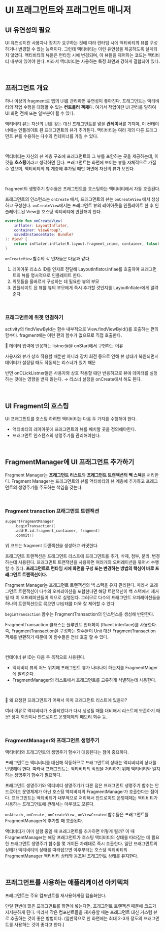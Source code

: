# UI 프래그먼트와 프래그먼트 매니저

## UI 유연성의 필요

UI 유연성이란 사용자나 장치가 요구하는 것에 따라 런타임 시에 액티비티의 뷰를 구성하거나 변경할 수 있는 능력이다. 
그런데 액티비티는 이런 유연성을 제공하도록 설계되지 않았다. 
액티비티의 뷰들은 런타임 시에 변경되며, 이 뷰들을 제어하는 코드는 액티비티 내부에 있어야 한다. 
따라서 액티비티는 사용하는 특정 화면과 강하게 결합되어 있다. 

</br>

## 프래그먼트 개요

하나 이상의 fragment로 앱의 UI를 관리하면 유연성이 좋아진다. 
프래그먼트는 액티비티의 작업 수행을 대행할 수 있는 **컨트롤러 객체**다. 
여기서 작업이란 UI 관리를 말하여 UI 화면 전체 또는 일부분이 될 수 있다. 

액티비티 뷰는 자신의 UI를 갖는 대신 프래그먼트를 넣을 **컨테이너**를 가지며, 이 컨테이너에는 인플레이트 된 프래그먼트의 뷰가 추가된다. 
액티비티는 여러 개의 다른 프래그먼트 뷰를 수용하는 다수의 컨테이너를 가질 수 있다.

</br>

액티비티는 자신의 뷰 계층 구조에 프래그먼트와 그 뷰를 포함하는 곳을 제공하는데, 이것을 **호스팅**이라고 생각하면 된다. 
프래그먼트는 화면에 보이는 뷰를 자체적으로 가질 수 없으며, 액티비티의 뷰 계층에 추가될 때만 화면에 자신의 뷰가 보인다.

</br>

fragment의 생명주기 함수들은 프래그먼트를 호스팅하는 액티비티에서 자동 호출된다.

프래그먼트의 인스턴스는 `onCreate` 에서, 프래그먼트의 뷰는 `onCreateView` 에서 생성하고 구성한다. 
`onCreateView`에서는 프래그먼트 뷰의 레이아웃을 인플레이트 한 후 인플레이트된 View를 호스팅 액티비티에 반환해야 한다.

```kotlin
override fun onCreateView(
    inflater: LayoutInflater,
    container: ViewGroup?,
    savedInstanceState: Bundle?
): View? {
    return inflater.inflate(R.layout.fragment_crime, container, false)
}
```

`onCreateView` 함수의 각 인자들은 다음과 같다. 
1. 레이아웃 리소스 ID를 인자로 전달해  LayoutInflator.inflae를 호출하여 프래그먼트의 뷰를 명시적으로 인플레이트 한다.
2. 위젯들을 올바르게 구성하는 데 필요한 뷰의 부모
3. 인플레이트 된 뷰를 뷰의 부모에게 즉시 추가할 것인지를 LayoutInflater에게 알려준다.

</br>

### 프래그먼트에 위젯 연결하기

activity의 findViewById는 함수 내부적으로 View.findViewById()를 호출하는 편의 함수다. 
fragment에는 이런 편의 함수가 없으므로 직접 호출한다.

🤔 데이터 입력에 반응하는 listner들을 onStart에서 구현하는 이유

사용자와 뷰가 상호 작용할 때뿐만 아니라 장치 회전 등으로 인해 뷰 상태가 복원되면서 데이터가 설정될 때도 작동되는 리스너가 있기 때문

반면 onCLickListner들은 사용자와 상호 작용할 떄만 반응하므로 뷰에 데이터를 설정하는 것에는 영향을 받지 않는다. 
→ 리스너 설정을 onCreate에서 해도 된다.

</br>

## UI Fragment의 호스팅

UI 프래그먼트를 호스팅 하려면 액티비티는 다음 두 가지를 수행해야 한다. 

- 액티비티의 레이아웃에 프래그먼트의 뷰를 배치할 곳을 정의해야한다.
- 프래그먼트 인스턴스의 생명주기를 관리해야한다.

</br>

## FragmentManager에 UI 프래그먼트 추가하기

Fragment Manager는 **프래그먼트 리스트**와 **프래그먼트 트랜잭션의 백 스택**을 처리한다.
Fragment Manager는 프래그먼트의 뷰를 액티비티의 뷰 계층에 추가하고 프래그먼트의 생명주기를 주도하는 책임을 갖는다.

</br>

### Fragment transction 프래그먼트 트랜잭션

```kotlin
supportFragmentManager
    .beginTransaction()
    .add(R.id.fragment_container, fragment)
    .commit()
```

위 코드는 fragment 트랜잭션을 생성하고 커밋한다. 

프래그먼트 트랜잭션은 프래그먼트 리스트에 프래그먼트를 추가, 삭제, 첨부, 분리, 변경 하는데 사용된다. 
프래그먼트 트랜잭션을 사용하면 여러개의 오퍼레이션을 묶어서 수행할 수 있다. 
**프래그먼트로 런타임 시에 화면을 구성 또는 변경하는 방법의 핵심이 바로 프래그먼트 트랜잭션이다.** 

Fragment Manager는 프래그먼트 트랜잭션의 백 스택을 유지 관리한다. 
따라서 프래그먼트 트랜잭션이 다수의 오퍼레이션을 포함한다면 해당 트랜잭션이 백 스택에서 제거될 때 이 오퍼레이션들이 역으로 실행된다.
그러므로 다수의 프래그먼트 오퍼레이션들을 하나의 트랜잭션으로 묶으면 UI상태를 더욱 잘 제어할 수 있다. 

`beginTransaction` 함수는 FragmentTransaction의 인스턴스를 생성해 반환한다. 

FragmentTransaction 클래스는 플루언트 인터페이 (fluent interface)를 사용한다. 
즉, FragmentTransaction을 구성하는 함수들이 Unit 대신 FragmentTransaction 객체를 반환하기 때문에 이 함수들은 연쇄 호출 할 수 있다. 

</br>

컨테이너 뷰 ID는 다음 두 목적으로 사용된다.

- 액티비티 뷰의 어느 위치에 프래그먼트 뷰가 나타나야 하는지를 FragmentMager에 알려준다.
- FragmentManager의 리스트에서 프래그먼트를 고유하게 식별하는데 사용한다.

</br>

🤔 왜 요청한 프래그먼트가 어째서 이미 프래그먼트 리스트에 있을까?

여러 이유로 액티비티가 소멸되었다가 다시 생성될 때를 대비해서 리스트에 보존하기 때문!
장치 회전이나 안드로이드 운영체제의 메모리 회수 등..

</br>

### FragmentManager와 프래그먼트 생명주기

액티비티와 프래그먼트의 생명주기 함수가 대응된다는 점이 중요하다. 

프래그먼트는 액티비티를 대신해 작동하므로 프래그먼트의 상태는 액티비티의 상태를 반영해야 한다. 
따라서 프래그먼트는 액티비티의 작업을 처리하기 위해 액티비티와 일치하는 생명주기 함수가 필요하다. 

프래그먼트 생명주기와 액티비티 생명주기가 다른 점은 프래그먼트 생명주기 함수는 안드로이드 운영체제가 아닌 호스팅 액티비티의 FragmentManager가 호출한다는 점이다. 
프래그먼트는 액티비티가 내부적으로 처리해서 안드로이드 운영체제는 액티비티가 사용하는 프래그먼트에 관해서는 아무것도 모른다. 

`onAttach` , `onCreate` , `onCreateView` , `onViewCreated` 함수들은 프래그먼트를 FragmentManager에 추가할 때 호출된다. 

액티비티가 이미 실행 중일 때 프래그먼트를 추가하면 어떻게 될까? 이 때 FragmentManager는 해당 프래그먼트가 호스팅 액티비티의 상태를 따라잡는 데 필요한 프래그먼트 생명주기 함수를 몇 개이든 차례대로 즉시 호출한다. 일단 프래그먼트의 상태가 액티비티의 상태를 따라잡으면 이후부터는 호스팅 액티비티의 FragmentManager 액티비티 상태와 동조된 프래그먼트 상태를 유지한다. 

</br>

## 프래그먼트를 사용하는 애플리케이션 아키텍처

프래그먼트는 주요 컴포넌트를 재사용하게끔 캡슐화한다. 

만일 한번에 많은 프래그먼트를 화면에 넣는다면, 프래그먼트 트랜잭션 때문에 코드가 지저분하게 된다. 
따라서 작은 컴포넌트들을 재사용할 때는 프래그먼트 대신 커스텀 뷰로 추출하는 것이 좋은 방법이다. 
(일반적으로 한 화면에는 최대 2-3개 정도의 프래그먼트를 사용하는 것이 좋다고 한다.)
